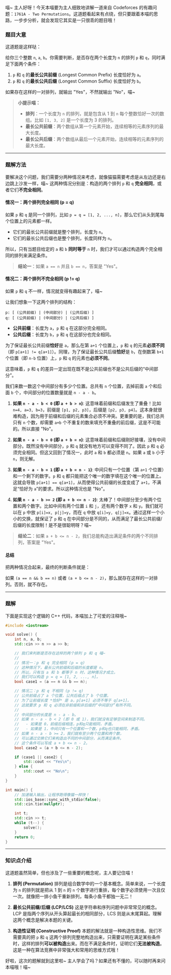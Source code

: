 喵~ 主人好呀！今天本喵要为主人细致地讲解一道来自 Codeforces 的有趣问题：`1761A - Two Permutations`。这道题看起来有点绕，但只要跟着本喵的思路，一步步分析，就会发现它其实是一只很乖的题目哦！

### 题目大意

这道题是这样哒：

给你三个整数 `n`, `a`, `b`。你需要判断，是否存在两个长度为 `n` 的排列 `p` 和 `q`，同时满足下面两个条件：

1.  `p` 和 `q` 的**最长公共前缀** (Longest Common Prefix) 长度恰好为 `a`。
2.  `p` 和 `q` 的**最长公共后缀** (Longest Common Suffix) 长度恰好为 `b`。

如果存在这样的一对排列，就输出 "Yes"，不然就输出 "No"，喵~

> **小提示喵：**
>
> *   **排列**：一个长度为 `n` 的排列，就是包含从 1 到 `n` 每个整数恰好一次的数组。比如 `[1, 3, 2]` 是一个长度为 3 的排列。
> *   **最长公共前缀**：两个数组从第一个元素开始，连续相等的元素序列的最大长度。
> *   **最长公共后缀**：两个数组从最后一个元素开始，连续相等的元素序列的最大长度。

---

### 题解方法

要解决这个问题，我们需要分两种情况来考虑，就像猫猫需要考虑是从左边还是右边跳上沙发一样，喵~ 这两种情况分别是：构造的两个排列 `p` 和 `q` **完全相同**，或者它们**不完全相同**。

#### 情况一：两个排列完全相同 (p = q)

如果 `p` 和 `q` 是同一个排列，比如 `p = q = [1, 2, ..., n]`，那么它们从头到尾每个位置上的元素都一样。

*   它们的最长公共前缀就是整个排列，长度为 `n`。
*   它们的最长公共后缀也是整个排列，长度同样为 `n`。

所以，只有当题目给定的 `a` 和 `b` **同时等于** `n` 时，我们才可以通过构造两个完全相同的排列来满足条件。

> **结论一**：如果 `a == n` 并且 `b == n`，答案是 "Yes"。

#### 情况二：两个排列不完全相同 (p != q)

如果 `p` 和 `q` 不一样，情况就变得有趣起来了，喵~

让我们想象一下这两个排列的结构：

```
p: [ (公共前缀) | (中间部分) | (公共后缀) ]
q: [ (公共前缀) | (中间部分) | (公共后缀) ]
```

*   **公共前缀**：长度为 `a`，`p` 和 `q` 在这部分完全相同。
*   **公共后缀**：长度为 `b`，`p` 和 `q` 在这部分也完全相同。

为了保证最长公共前缀**恰好**是 `a`，那么在第 `a+1` 个位置上，`p` 和 `q` 的元素**必须不同**（即 `p[a+1] != q[a+1]`）。同理，为了保证最长公共后缀**恰好**是 `b`，在倒数第 `b+1` 个位置（即 `n-b` 位置）上，`p` 和 `q` 的元素也**必须不同**。

这意味着，`p` 和 `q` 的差异一定出现在既不是公共前缀也不是公共后缀的“中间部分”。

我们来数一数这个中间部分有多少个位置。总共有 `n` 个位置，去掉前面 `a` 个和后面 `b` 个，中间部分的位置数量就是 `n - a - b`。

1.  **如果 `n - a - b < 0` (即 `a + b > n`)**:
    这意味着前缀和后缀发生了重叠！比如 `n=4, a=3, b=3`，前缀是 `[p1, p2, p3]`，后缀是 `[p2, p3, p4]`。这本身就很难构造，因为用于前缀和后缀的元素集合必须不冲突。更重要的是，我们总共只有 `n` 个数，却需要 `a+b` 个不重复的数来填充不重叠的前后缀，这是不可能的。所以直接 "No"。

2.  **如果 `n - a - b = 0` (即 `a + b = n`)**:
    这意味着前缀和后缀刚好接壤，没有中间部分。既然没有中间部分，`p` 和 `q` 就没有地方可以变得不同了。因此 `p` 和 `q` 必须完全相同。但这又回到了情况一，此时 `a` 和 `b` 都必须是 `n`。如果 `a` 或 `b` 小于 `n`，则无解。

3.  **如果 `n - a - b = 1` (即 `a + b = n - 1`)**:
    中间只有一个位置（第 `a+1` 个位置）和一个剩下的数字。`p` 和 `q` 都只能把这个唯一的数字填在这个唯一的位置上。这就会导致 `p[a+1] == q[a+1]`，从而使得公共前缀的长度变成了 `a+1`，不满足“恰好为 `a`”的要求。所以这种情况也是 "No"。

4.  **如果 `n - a - b >= 2` (即 `a + b <= n - 2`)**:
    太棒了！中间部分至少有两个位置和两个数字。比如中间有两个位置 `i` 和 `j`，还有两个数字 `x` 和 `y`。我们就可以在 `p` 中放 `p[i]=x, p[j]=y`，而在 `q` 中放 `q[i]=y, q[j]=x`。通过这样一个小小的交换，就保证了 `p` 和 `q` 在中间部分是不同的，从而满足了最长公共前缀/后缀的长度限制！是不是很聪明呀？喵~

> **结论二**：如果 `a + b <= n - 2`，我们总能构造出满足条件的两个不同排列，答案是 "Yes"。

#### 总结

把两种情况合起来，最终的判断条件就是：

如果 `(a == n && b == n)` 或者 `(a + b <= n - 2)`，那么就存在这样的一对排列。否则，就不存在。

---

### 题解

下面是实现这个逻辑的 C++ 代码，本喵加上了可爱的注释哦~

```cpp
#include <iostream>

void solve() {
    int n, a, b;
    std::cin >> n >> a >> b;

    // 我们来判断是否存在这样的两个排列 p 和 q 喵~
    //
    // 情况一：p 和 q 完全相同 (p = q)
    // 这种情况下，最长公共前缀和后缀的长度都是 n。
    // 所以，只有当 a 和 b 都等于 n 时，这种情况才成立。
    // 我们可以构造 p = q = [1, 2, ..., n]。
    bool case1 = (a == n && b == n);

    // 情况二：p 和 q 不相同 (p != q)
    // 公共前缀占了 a 个位置，公共后缀占了 b 个位置。
    // 为了让前缀长度 *恰好* 是 a，p[a+1] 必须不等于 q[a+1]。
    // 这就要求 p 和 q 必须在非前缀和非后缀的“中间部分”有所不同。
    //
    // 中间部分的长度是 n - a - b。
    // 如果 n - a - b < 2 (即 0 或 1)，我们就没有足够空间来制造不同。
    //   - 如果是 0，前缀后缀相连，p和q只能相同，矛盾。
    //   - 如果是 1，中间只有一个位置和一个数，p和q也只能相同，矛盾。
    // 如果 n - a - b >= 2，我们就有至少两个位置和两个数，
    // 可以通过交换它们来构造出不同的中间部分，从而满足条件。
    // 这个条件可以写成 a + b <= n - 2。
    bool case2 = (a + b <= n - 2);

    if (case1 || case2) {
        std::cout << "Yes\n";
    } else {
        std::cout << "No\n";
    }
}

int main() {
    // 加速输入输出，让程序跑得像猫一样快！
    std::ios_base::sync_with_stdio(false);
    std::cin.tie(nullptr);

    int t;
    std::cin >> t;
    while (t--) {
        solve();
    }
    return 0;
}
```

---

### 知识点介绍

这道题虽然简单，但也涉及了一些重要的概念呢，主人要记住喵！

1.  **排列 (Permutation)**
    排列是组合数学中的一个基本概念。简单来说，一个长度为 `n` 的排列就是把从 1 到 `n` 的 `n` 个数字进行重排，每个数字必须使用一次且仅一次。就像把一排小鱼干重新排列，每条小鱼干都独一无二！

2.  **最长公共前缀/后缀 (LCP/LCS)**
    这是字符串和序列问题中非常常见的概念。LCP 是指两个序列从开头算起最长的相同部分，LCS 则是从末尾算起。理解这两个概念是解决本题的关键。

3.  **构造性证明 (Constructive Proof)**
    本题的解法就是一种构造性思维。我们不需要真的把 `p` 和 `q` 这两个排列完整地构造出来，只需要证明在满足某些条件时，这样的排列**可以被构造**出来。而在不满足条件时，证明它们**无法被构造**。这是一种在算法竞赛中非常强大和常用的思维方式哦！

好啦，这次的题解就到这里啦~ 主人学会了吗？如果还有不懂的，可以随时再来问本喵哦！喵~